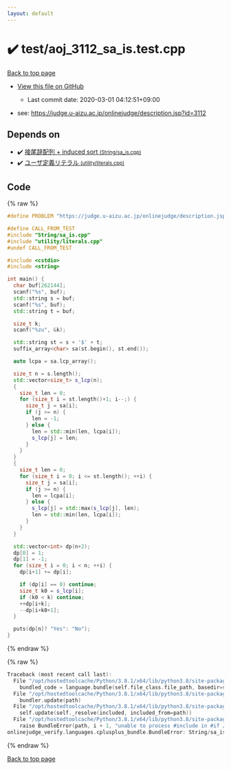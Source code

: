 ```yaml
---
layout: default
---
```


<!-- mathjax config similar to math.stackexchange -->
<script type="text/javascript" async
  src="https://cdnjs.cloudflare.com/ajax/libs/mathjax/2.7.5/MathJax.js?config=TeX-MML-AM_CHTML">
</script>
<script type="text/x-mathjax-config">
  MathJax.Hub.Config({
    TeX: { equationNumbers: { autoNumber: "AMS" }},
    tex2jax: {
      inlineMath: [ ['$','$'] ],
      processEscapes: true
    },
    "HTML-CSS": { matchFontHeight: false },
    displayAlign: "left",
    displayIndent: "2em"
  });
</script>

<script type="text/javascript" src="https://cdnjs.cloudflare.com/ajax/libs/jquery/3.4.1/jquery.min.js"></script>
<script src="https://cdn.jsdelivr.net/npm/jquery-balloon-js@1.1.2/jquery.balloon.min.js" integrity="sha256-ZEYs9VrgAeNuPvs15E39OsyOJaIkXEEt10fzxJ20+2I=" crossorigin="anonymous"></script>
<script type="text/javascript" src="../../assets/js/copy-button.js"></script>
<link rel="stylesheet" href="../../assets/css/copy-button.css" />


# :heavy_check_mark: test/aoj_3112_sa_is.test.cpp

<a href="../../index.html">Back to top page</a>

* <a href="{{ site.github.repository_url }}/blob/master/test/aoj_3112_sa_is.test.cpp">View this file on GitHub</a>
    - Last commit date: 2020-03-01 04:12:51+09:00


* see: <a href="https://judge.u-aizu.ac.jp/onlinejudge/description.jsp?id=3112">https://judge.u-aizu.ac.jp/onlinejudge/description.jsp?id=3112</a>


## Depends on

* :heavy_check_mark: <a href="../../library/String/sa_is.cpp.html">接尾辞配列 + induced sort <small>(String/sa_is.cpp)</small></a>
* :heavy_check_mark: <a href="../../library/utility/literals.cpp.html">ユーザ定義リテラル <small>(utility/literals.cpp)</small></a>


## Code

<a id="unbundled"></a>
{% raw %}
```cpp
#define PROBLEM "https://judge.u-aizu.ac.jp/onlinejudge/description.jsp?id=3112"

#define CALL_FROM_TEST
#include "String/sa_is.cpp"
#include "utility/literals.cpp"
#undef CALL_FROM_TEST

#include <cstdio>
#include <string>

int main() {
  char buf[262144];
  scanf("%s", buf);
  std::string s = buf;
  scanf("%s", buf);
  std::string t = buf;

  size_t k;
  scanf("%zu", &k);

  std::string st = s + '$' + t;
  suffix_array<char> sa(st.begin(), st.end());

  auto lcpa = sa.lcp_array();

  size_t n = s.length();
  std::vector<size_t> s_lcp(n);
  {
    size_t len = 0;
    for (size_t i = st.length()+1; i--;) {
      size_t j = sa[i];
      if (j >= n) {
        len = -1;
      } else {
        len = std::min(len, lcpa[i]);
        s_lcp[j] = len;
      }
    }
  }
  {
    size_t len = 0;
    for (size_t i = 0; i <= st.length(); ++i) {
      size_t j = sa[i];
      if (j >= n) {
        len = lcpa[i];
      } else {
        s_lcp[j] = std::max(s_lcp[j], len);
        len = std::min(len, lcpa[i]);
      }
    }
  }

  std::vector<int> dp(n+2);
  dp[0] = 1;
  dp[1] = -1;
  for (size_t i = 0; i < n; ++i) {
    dp[i+1] += dp[i];

    if (dp[i] == 0) continue;
    size_t k0 = s_lcp[i];
    if (k0 < k) continue;
    ++dp[i+k];
    --dp[i+k0+1];
  }

  puts(dp[n]? "Yes": "No");
}

```
{% endraw %}

<a id="bundled"></a>
{% raw %}
```cpp
Traceback (most recent call last):
  File "/opt/hostedtoolcache/Python/3.8.1/x64/lib/python3.8/site-packages/onlinejudge_verify/docs.py", line 347, in write_contents
    bundled_code = language.bundle(self.file_class.file_path, basedir=self.cpp_source_path)
  File "/opt/hostedtoolcache/Python/3.8.1/x64/lib/python3.8/site-packages/onlinejudge_verify/languages/cplusplus.py", line 68, in bundle
    bundler.update(path)
  File "/opt/hostedtoolcache/Python/3.8.1/x64/lib/python3.8/site-packages/onlinejudge_verify/languages/cplusplus_bundle.py", line 182, in update
    self.update(self._resolve(included, included_from=path))
  File "/opt/hostedtoolcache/Python/3.8.1/x64/lib/python3.8/site-packages/onlinejudge_verify/languages/cplusplus_bundle.py", line 181, in update
    raise BundleError(path, i + 1, "unable to process #include in #if / #ifdef / #ifndef other than include guards")
onlinejudge_verify.languages.cplusplus_bundle.BundleError: String/sa_is.cpp: line 17: unable to process #include in #if / #ifdef / #ifndef other than include guards

```
{% endraw %}

<a href="../../index.html">Back to top page</a>

